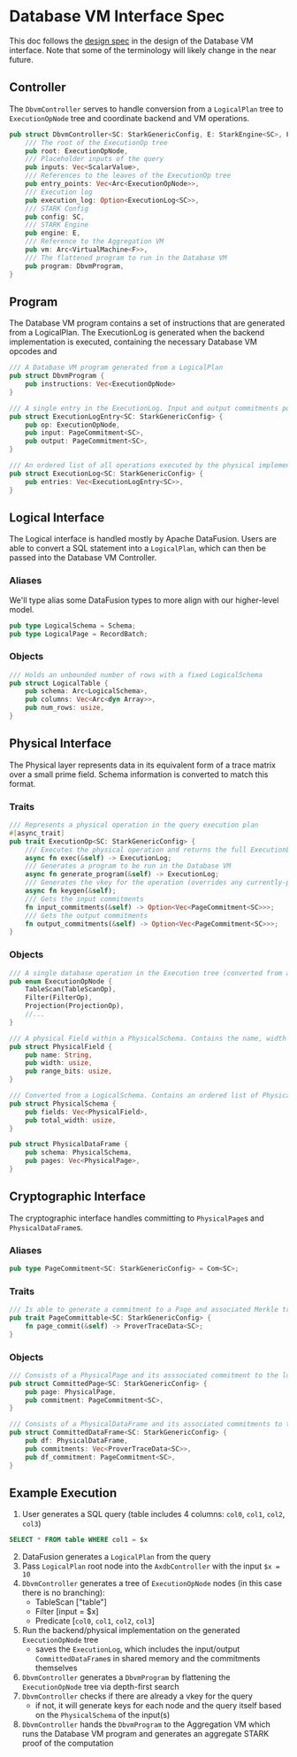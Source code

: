 # Database VM Interface Spec

This doc follows the [design spec](./design.md) in the design of the Database VM interface. Note that some of the terminology will likely change in the near future.

## Controller

The `DbvmController` serves to handle conversion from a `LogicalPlan` tree to `ExecutionOpNode` tree and coordinate backend and VM operations.

```rust
pub struct DbvmController<SC: StarkGenericConfig, E: StarkEngine<SC>, F: PrimeField32> {
    /// The root of the ExecutionOp tree
    pub root: ExecutionOpNode,
    /// Placeholder inputs of the query
    pub inputs: Vec<ScalarValue>,
    /// References to the leaves of the ExecutionOp tree
    pub entry_points: Vec<Arc<ExecutionOpNode>>,
    /// Execution log
    pub execution_log: Option<ExecutionLog<SC>>,
    /// STARK Config
    pub config: SC,
    /// STARK Engine
    pub engine: E,
    /// Reference to the Aggregation VM
    pub vm: Arc<VirtualMachine<F>>,
    /// The flattened program to run in the Database VM
    pub program: DbvmProgram,
}
```

## Program

The Database VM program contains a set of instructions that are generated from a LogicalPlan. The ExecutionLog is generated when the backend implementation is executed, containing the necessary Database VM opcodes and

```rust
/// A Database VM program generated from a LogicalPlan
pub struct DbvmProgram {
    pub instructions: Vec<ExecutionOpNode>
}
```

```rust
/// A single entry in the ExecutionLog. Input and output commitments point to the relevant `CommittedDataFrame`s in shared memory.
pub struct ExecutionLogEntry<SC: StarkGenericConfig> {
    pub op: ExecutionOpNode,
    pub input: PageCommitment<SC>,
    pub output: PageCommitment<SC>,
}
```

```rust
/// An ordered list of all operations executed by the physical implementation
pub struct ExecutionLog<SC: StarkGenericConfig> {
    pub entries: Vec<ExecutionLogEntry<SC>>,
}
```

## Logical Interface

The Logical interface is handled mostly by Apache DataFusion. Users are able to convert a SQL statement into a `LogicalPlan`, which can then be passed into the Database VM Controller.

### Aliases

We'll type alias some DataFusion types to more align with our higher-level model.

```rust
pub type LogicalSchema = Schema;
pub type LogicalPage = RecordBatch;
```

### Objects

```rust
/// Holds an unbounded number of rows with a fixed LogicalSchema
pub struct LogicalTable {
    pub schema: Arc<LogicalSchema>,
    pub columns: Vec<Arc<dyn Array>>,
    pub num_rows: usize,
}
```

## Physical Interface

The Physical layer represents data in its equivalent form of a trace matrix over a small prime field. Schema information is converted to match this format.

### Traits

```rust
/// Represents a physical operation in the query execution plan
#[async_trait]
pub trait ExecutionOp<SC: StarkGenericConfig> {
    /// Executes the physical operation and returns the full ExecutionLog of the operation
    async fn exec(&self) -> ExecutionLog;
    /// Generates a program to be run in the Database VM
    async fn generate_program(&self) -> ExecutionLog;
    /// Generates the vkey for the operation (overrides any currently-present vkey)
    async fn keygen(&self);
    /// Gets the input commitments
    fn input_commitments(&self) -> Option<Vec<PageCommitment<SC>>>;
    /// Gets the output commitments
    fn output_commitments(&self) -> Option<Vec<PageCommitment<SC>>>;
}
```

### Objects

```rust
/// A single database operation in the Execution tree (converted from a LogicalPlan)
pub enum ExecutionOpNode {
    TableScan(TableScanOp),
    Filter(FilterOp),
    Projection(ProjectionOp),
    //...
}
```

```rust
/// A physical Field within a PhysicalSchema. Contains the name, width (number of columns), and total number of range bits of the Field.
pub struct PhysicalField {
    pub name: String,
    pub width: usize,
    pub range_bits: usize,
}
```

```rust
/// Converted from a LogicalSchema. Contains an ordered list of PhysicalFields and the total width of the PhysicalPage.
pub struct PhysicalSchema {
    pub fields: Vec<PhysicalField>,
    pub total_width: usize,
}
```

```rust
pub struct PhysicalDataFrame {
    pub schema: PhysicalSchema,
    pub pages: Vec<PhysicalPage>,
}
```

## Cryptographic Interface

The cryptographic interface handles committing to `PhysicalPage`s and `PhysicalDataFrame`s.

### Aliases

```rust
pub type PageCommitment<SC: StarkGenericConfig> = Com<SC>;
```

### Traits

```rust
/// Is able to generate a commitment to a Page and associated Merkle tree of the LDE matrix
pub trait PageCommittable<SC: StarkGenericConfig> {
    fn page_commit(&self) -> ProverTraceData<SC>;
}
```

### Objects

```rust
/// Consists of a PhysicalPage and its asssociated commitment to the low-degree extension
pub struct CommittedPage<SC: StarkGenericConfig> {
    pub page: PhysicalPage,
    pub commitment: PageCommitment<SC>,
}
```

```rust
/// Consists of a PhysicalDataFrame and its associated commitments to the low-degree extension of each PhysicalPage, as well as the commitment to the DataFrame
pub struct CommittedDataFrame<SC: StarkGenericConfig> {
    pub df: PhysicalDataFrame,
    pub commitments: Vec<ProverTraceData<SC>>,
    pub df_commitment: PageCommitment<SC>,
}
```

## Example Execution

1. User generates a SQL query (table includes 4 columns: `col0`, `col1`, `col2`, `col3`)

```sql
SELECT * FROM table WHERE col1 = $x
```

2. DataFusion generates a `LogicalPlan` from the query
3. Pass `LogicalPlan` root node into the `AxdbController` with the input `$x = 10`
4. `DbvmController` generates a tree of `ExecutionOpNode` nodes (in this case there is no branching):
   - TableScan ["table"]
   - Filter [input = $x]
   - Predicate [`col0`, `col1`, `col2`, `col3`]
5. Run the backend/physical implementation on the generated `ExecutionOpNode` tree
   - saves the `ExecutionLog`, which includes the input/output `CommittedDataFrame`s in shared memory and the commitments themselves
6. `DbvmController` generates a `DbvmProgram` by flattening the `ExecutionOpNode` tree via depth-first search
7. `DbvmController` checks if there are already a vkey for the query
   - if not, it will generate keys for each node and the query itself based on the `PhysicalSchema` of the input(s)
8. `DbvmController` hands the `DbvmProgram` to the Aggregation VM which runs the Database VM program and generates an aggregate STARK proof of the computation
